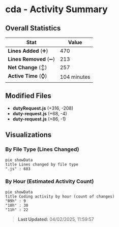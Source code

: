 # cda - Activity Summary 

## Overall Statistics

| Stat                   | Value                                                             |
| ---------------------- | ----------------------------------------------------------------- |
| **Lines Added** (➕)   | 470                                          |
| **Lines Removed** (➖) | 213                                        |
| **Net Change** (↕)    | 257                |
| **Active Time** (⌚)   | 104 minutes |


## Modified Files
- **dutyRequest.js** (+316, -208)
- **duty-request.js** (+68, -4)
- **duty-request.js** (+86, -1)

## Visualizations

### By File Type (Lines Changed)

```mermaid
pie showData
title Lines changed by file type
".js" : 683
```

### By Hour (Estimated Activity Count)

```mermaid
pie showData
title Coding activity by hour (count of changes)
"09h" : 9
"10h" : 30
"11h" : 22
```


> **Last Updated:** 04/02/2025, 11:59:57